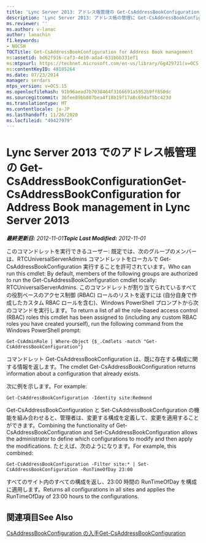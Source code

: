 ```yaml
---
title: 'Lync Server 2013: アドレス帳管理の Get-CsAddressBookConfiguration'
description: 'Lync Server 2013: アドレス帳の管理に Get-CsAddressBookConfiguration します。'
ms.reviewer: ''
ms.author: v-lanac
author: lanachin
f1.keywords:
- NOCSH
TOCTitle: Get-CsAddressBookConfiguration for Address Book management
ms:assetid: bd62f916-caf3-4e10-ada4-631bbb331ef1
ms:mtpsurl: https://technet.microsoft.com/en-us/library/Gg429721(v=OCS.15)
ms:contentKeyID: 48185264
ms.date: 07/23/2014
manager: serdars
mtps_version: v=OCS.15
ms.openlocfilehash: 91b96aead7b7038464f3166691a5952b9ff850dc
ms.sourcegitcommit: 36fee89bb887bea4f18b19f17a8c69daf5bc423d
ms.translationtype: MT
ms.contentlocale: ja-JP
ms.lasthandoff: 11/26/2020
ms.locfileid: "49427979"
---
```

# <a name="get-csaddressbookconfiguration-for-address-book-management-in-lync-server-2013"></a><span data-ttu-id="36d2f-103">Lync Server 2013 でのアドレス帳管理の Get-CsAddressBookConfiguration</span><span class="sxs-lookup"><span data-stu-id="36d2f-103">Get-CsAddressBookConfiguration for Address Book management in Lync Server 2013</span></span>

<div data-xmlns="http://www.w3.org/1999/xhtml">

<div class="topic" data-xmlns="http://www.w3.org/1999/xhtml" data-msxsl="urn:schemas-microsoft-com:xslt" data-cs="https://msdn.microsoft.com/">

<div data-asp="https://msdn2.microsoft.com/asp">



</div>

<div id="mainSection">

<div id="mainBody"><span data-ttu-id="36d2f-104">

<span> </span></span><span class="sxs-lookup"><span data-stu-id="36d2f-104">

<span> </span></span></span>

<span data-ttu-id="36d2f-105">_**最終更新日:** 2012-11-01_</span><span class="sxs-lookup"><span data-stu-id="36d2f-105">_**Topic Last Modified:** 2012-11-01_</span></span>

<span data-ttu-id="36d2f-106">このコマンドレットを実行できるユーザー: 既定では、次のグループのメンバーは、RTCUniversalServerAdmins コマンドレットをローカルで Get-CsAddressBookConfiguration 実行することを許可されています。</span><span class="sxs-lookup"><span data-stu-id="36d2f-106">Who can run this cmdlet: By default, members of the following groups are authorized to run the Get-CsAddressBookConfiguration cmdlet locally: RTCUniversalServerAdmins.</span></span> <span data-ttu-id="36d2f-107">このコマンドレットが割り当てられているすべての役割ベースのアクセス制御 (RBAC) ロールのリストを返すには (自分自身で作成したカスタム RBAC ロールを含む)、Windows PowerShell プロンプトから次のコマンドを実行します。</span><span class="sxs-lookup"><span data-stu-id="36d2f-107">To return a list of all the role-based access control (RBAC) roles this cmdlet has been assigned to (including any custom RBAC roles you have created yourself), run the following command from the Windows PowerShell prompt:</span></span>

    Get-CsAdminRole | Where-Object {$_.Cmdlets -match "Get-CsAddressBookConfiguration"}

<span data-ttu-id="36d2f-108">コマンドレット Get-CsAddressBookConfiguration は、既に存在する構成に関する情報を返します。</span><span class="sxs-lookup"><span data-stu-id="36d2f-108">The cmdlet Get-CsAddressBookConfiguration returns information about a configuration that already exists.</span></span>

<span data-ttu-id="36d2f-109">次に例を示します。</span><span class="sxs-lookup"><span data-stu-id="36d2f-109">For example:</span></span>

    Get-CsAddressBookConfiguration -Identity site:Redmond

<span data-ttu-id="36d2f-110">Get-CsAddressBookConfiguration と Set-CsAddressBookConfiguration の機能を組み合わせると、管理者は、変更する構成を定義して、変更を適用することができます。</span><span class="sxs-lookup"><span data-stu-id="36d2f-110">Combining the functionality of Get-CsAddressBookConfiguration and Set-CsAddressBookConfiguration allows the administrator to define which configurations to modify and then apply the modifications.</span></span> <span data-ttu-id="36d2f-111">たとえば、次のようになります。</span><span class="sxs-lookup"><span data-stu-id="36d2f-111">For example, this combined:</span></span>

    Get-CsAddressBookConfiguration -Filter site:* | Set-CsAddressBookConfiguration -RunTimeOfDay 23:00

<span data-ttu-id="36d2f-112">すべてのサイト内のすべての構成を返し、23:00 時間の RunTimeOfDay を構成に適用します。</span><span class="sxs-lookup"><span data-stu-id="36d2f-112">Returns all configurations in all sites and applies the RunTimeOfDay of 23:00 hours to the configurations.</span></span>

<div>

## <a name="see-also"></a><span data-ttu-id="36d2f-113">関連項目</span><span class="sxs-lookup"><span data-stu-id="36d2f-113">See Also</span></span>


[<span data-ttu-id="36d2f-114">CsAddressBookConfiguration の入手</span><span class="sxs-lookup"><span data-stu-id="36d2f-114">Get-CsAddressBookConfiguration</span></span>](https://docs.microsoft.com/powershell/module/skype/Get-CsAddressBookConfiguration)  
  

<span data-ttu-id="36d2f-115"></div>

</div>

<span> </span>

</div>

</div>

</span><span class="sxs-lookup"><span data-stu-id="36d2f-115"></div>

</div>

<span> </span>

</div>

</div>

</span></span></div>


